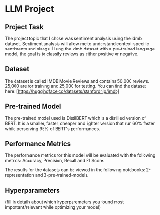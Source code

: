 # LLM Project

## Project Task
The project topic that I chose was sentiment analysis using the idmb dataset. Sentiment analysis will allow me to understand context-specific sentiments and slangs. Using the idmb dataset with a pre-trained language model, the goal is to classify reviews as either positive or negative.

## Dataset
The dataset is called IMDB Movie Reviews and contains 50,000 reviews. 25,000 are for training and 25,000 for testing. You can find the dataset here: [https://huggingface.co/datasets/stanfordnlp/imdb]

## Pre-trained Model
The pre-trained model used is DistilBERT which is a distilled version of BERT. It is a smaller, faster, cheaper and lighter version that run 60% faster while perserving 95% of BERT's performances.

## Performance Metrics
The performance metrics for this model will be evaluated with the following metrics: Accuracy, Precision, Recall and F1 Score.

The results for the datasets can be viewed in the following notebooks: 2-representation and 3-pre-trained-models.

## Hyperparameters
(fill in details about which hyperparemeters you found most important/relevant while optimizing your model)

